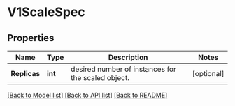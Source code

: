 # V1ScaleSpec

## Properties
Name | Type | Description | Notes
------------ | ------------- | ------------- | -------------
**Replicas** | **int** | desired number of instances for the scaled object. | [optional] 

[[Back to Model list]](../README.md#documentation-for-models) [[Back to API list]](../README.md#documentation-for-api-endpoints) [[Back to README]](../README.md)


